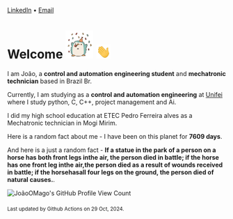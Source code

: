 [LinkedIn](https://www.linkedin.com/in/joão-pedro-gozzoli-b95641301/) &bull;
[Email](joaopedrogozzoli@gmail.com)

# Welcome <img src="happy.gif" height="64px" /> <img src="wave.gif" height="32px" />

I am João, a  **control and automation engineering student** and **mechatronic technician** based in Brazil Br.

Currently, I am studying as a **control and automation engineering** at [Unifei](https://unifei.edu.br) where I study python, C, C++, project management and Ai.

I did my high school education at ETEC Pedro Ferreira alves as a Mechatronic technician in Mogi Mirim.

Here is a random fact about me - I have been on this planet for **7609 days**.

And here is a just a random fact -  **If a statue in the park of a person on a horse has both front legs inthe air, the person died in battle; if the horse has one front leg inthe air,the person died as a result of wounds received in battle; if the horsehasall four legs on the ground, the person died of natural causes.**.

![JoãoOMago's GitHub Profile View Count](https://komarev.com/ghpvc/?username=JoaoOMago)

<sub>Last updated by Github Actions on 29 Oct, 2024.</sub>
